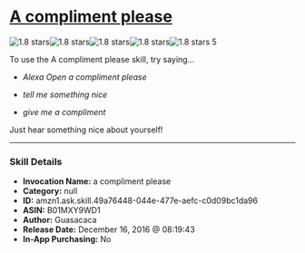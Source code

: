 # [A compliment please](http://alexa.amazon.com/#skills/amzn1.ask.skill.49a76448-044e-477e-aefc-c0d09bc1da96)
![1.8 stars](../../images/ic_star_black_18dp_1x.png)![1.8 stars](../../images/ic_star_half_black_18dp_1x.png)![1.8 stars](../../images/ic_star_border_black_18dp_1x.png)![1.8 stars](../../images/ic_star_border_black_18dp_1x.png)![1.8 stars](../../images/ic_star_border_black_18dp_1x.png) 5

To use the A compliment please skill, try saying...

* *Alexa Open a compliment please*

* *tell me something nice*

* *give me a compliment*

Just hear something nice about yourself!

***

### Skill Details

* **Invocation Name:** a compliment please
* **Category:** null
* **ID:** amzn1.ask.skill.49a76448-044e-477e-aefc-c0d09bc1da96
* **ASIN:** B01MXY9WD1
* **Author:** Guasacaca
* **Release Date:** December 16, 2016 @ 08:19:43
* **In-App Purchasing:** No
